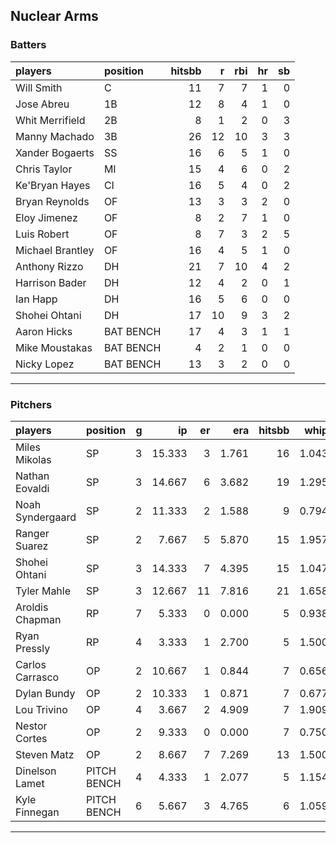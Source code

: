 ## Nuclear Arms

### Batters

 
|players          |position  | hitsbb|  r| rbi| hr| sb| 
|:----------------|:---------|------:|--:|---:|--:|--:| 
|Will Smith       |C         |     11|  7|   7|  1|  0| 
|Jose Abreu       |1B        |     12|  8|   4|  1|  0| 
|Whit Merrifield  |2B        |      8|  1|   2|  0|  3| 
|Manny Machado    |3B        |     26| 12|  10|  3|  3| 
|Xander Bogaerts  |SS        |     16|  6|   5|  1|  0| 
|Chris Taylor     |MI        |     15|  4|   6|  0|  2| 
|Ke'Bryan Hayes   |CI        |     16|  5|   4|  0|  2| 
|Bryan Reynolds   |OF        |     13|  3|   3|  2|  0| 
|Eloy Jimenez     |OF        |      8|  2|   7|  1|  0| 
|Luis Robert      |OF        |      8|  7|   3|  2|  5| 
|Michael Brantley |OF        |     16|  4|   5|  1|  0| 
|Anthony Rizzo    |DH        |     21|  7|  10|  4|  2| 
|Harrison Bader   |DH        |     12|  4|   2|  0|  1| 
|Ian Happ         |DH        |     16|  5|   6|  0|  0| 
|Shohei Ohtani    |DH        |     17| 10|   9|  3|  2| 
|Aaron Hicks      |BAT BENCH |     17|  4|   3|  1|  1| 
|Mike Moustakas   |BAT BENCH |      4|  2|   1|  0|  0| 
|Nicky Lopez      |BAT BENCH |     13|  3|   2|  0|  0| 

* * *

### Pitchers

 
|players          |position    |  g|     ip| er|   era| hitsbb|  whip| so|  w| sv| 
|:----------------|:-----------|--:|------:|--:|-----:|------:|-----:|--:|--:|--:| 
|Miles Mikolas    |SP          |  3| 15.333|  3| 1.761|     16| 1.043| 13|  1|  0| 
|Nathan Eovaldi   |SP          |  3| 14.667|  6| 3.682|     19| 1.295| 19|  1|  0| 
|Noah Syndergaard |SP          |  2| 11.333|  2| 1.588|      9| 0.794|  5|  2|  0| 
|Ranger Suarez    |SP          |  2|  7.667|  5| 5.870|     15| 1.957|  5|  1|  0| 
|Shohei Ohtani    |SP          |  3| 14.333|  7| 4.395|     15| 1.047| 26|  1|  0| 
|Tyler Mahle      |SP          |  3| 12.667| 11| 7.816|     21| 1.658| 16|  1|  0| 
|Aroldis Chapman  |RP          |  7|  5.333|  0| 0.000|      5| 0.938|  7|  0|  3| 
|Ryan Pressly     |RP          |  4|  3.333|  1| 2.700|      5| 1.500|  2|  0|  3| 
|Carlos Carrasco  |OP          |  2| 10.667|  1| 0.844|      7| 0.656| 13|  0|  0| 
|Dylan Bundy      |OP          |  2| 10.333|  1| 0.871|      7| 0.677|  8|  2|  0| 
|Lou Trivino      |OP          |  4|  3.667|  2| 4.909|      7| 1.909|  5|  0|  2| 
|Nestor Cortes    |OP          |  2|  9.333|  0| 0.000|      7| 0.750| 17|  0|  0| 
|Steven Matz      |OP          |  2|  8.667|  7| 7.269|     13| 1.500| 11|  1|  0| 
|Dinelson Lamet   |PITCH BENCH |  4|  4.333|  1| 2.077|      5| 1.154|  7|  0|  0| 
|Kyle Finnegan    |PITCH BENCH |  6|  5.667|  3| 4.765|      6| 1.059|  6|  1|  0| 


* * *


